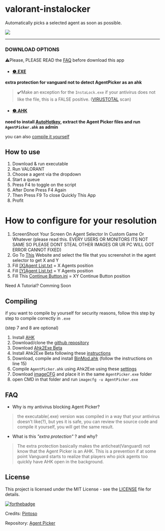 # valorant-instalocker
Automatically picks a selected agent as soon as possible.

![](https://i.imgur.com/0nYAqMg.png)

------------

### DOWNLOAD OPTIONS
⚠️Please, PLEASE READ the [FAQ](#faq) before download this app

- #### [❶.EXE](https://github.com/pintoso/Agent-Picker/releases/latest/download/AgentPicker.exe)
**extra protection for vanguard not to detect AgentPicker as an ahk**
>✔️Make an exception for the `InstaLock.exe` if your antivirus does not like the file, this is a FALSE positive. 
([VIRUSTOTAL](https://www.virustotal.com/gui/file/b16bab869527ccafd8c885928012ffbef102175358ce744e751495029da1ce34/detection) scan)


- #### [❷.AHK](https://github.com/pintoso/Agent-Picker/archive/refs/heads/master.zip)
**need to install [AutoHotkey](https://www.autohotkey.com/download/ahk-v2.exe), extract the Agent Picker files and run `AgentPicker.ahk` as admin**

you can also [compile it yourself](#compiling)

## How to use
1. Download & run executable
2. Run VALORANT
3. Choose a agent via the dropdown
4. Start a queue
5. Press F4 to toggle on the script
6. After Done Press F4 Again
7. Then Press F9 To close Quickly This App
8. Profit

# How to configure for your resolution

1. ScreenShoot Your Screen On Agent Selector In Custom Game Or Whatever (please read this. EVERY USERS OR MONITORS ITS NOT SAME SO PLEASE DONT STEAL OTHER IMAGES OR UR PC WILL GOT ERROR CANNOT FIXED)
2. Go To [This](http://image-coordinates.mj1532.us.to/) Website and select the file that you screenshot in the agent selector to get X and Y
3. Fill [[X]Agent List.txt]([X]Agent%20List.txt) = X Agents position
4. Fill [[Y]Agent List.txt]([Y]Agent%20List.txt) = Y Agents position
5. Fill This [Continue Button.ini](Continue%20Button.ini) = XY Continue Button position

Need A Tutorial?
Comming Soon

## Compiling
if you want to compile by yourself for security reasons, follow this step by step to compile correctly in `.exe`

(step 7 and 8 are optional)

1. Install [AHK](https://www.autohotkey.com/download/)
2. Download/clone the [github repository](https://github.com/pintoso/Agent-Picker)
3. Download [Ahk2Exe Beta](https://github.com/AutoHotkey/Ahk2Exe/releases/tag/Ahk2Exe_v1.1.34.00_Beta_1)
4. Install Ahk2Exe Beta following these [instructions](https://www.autohotkey.com/boards/viewtopic.php?f=6&t=65095)
5. Download, compile and install [BinMod.ahk](https://github.com/AutoHotkey/Ahk2Exe/blob/master/BinMod.ahk) (follow the instructions on line 15)
6. Compile `AgentPicker.ahk` using Ahk2Exe using these [settings](https://i.imgur.com/Od8XPH7.png)
7. Download [imageCFG](https://robpol86.com/imagecfg.html) and place it in the same `AgentPicker.exe` folder
8. open CMD in that folder and run `imagecfg -u AgentPicker.exe`

## FAQ
- Why is my antivirus blocking Agent Picker?
> the executable(.exe) version was compiled in a way that your antivirus doesn't like(?), but yes it is safe, you can review the source code and compile it yourself, you will get the same result.

- What is this *"extra protection"* ? and why?
> The extra protection basically makes the anticheat(Vanguard) not know that the Agent Picker is an AHK.
This is a prevention if at some point Vanguard starts to realize that players who pick agents too quickly have AHK open in the background.

## License
This project is licensed under the MIT License - see the [LICENSE](LICENSE) file for details.

[![forthebadge](https://670fa656-01df-442c-9c0a-94011a63f1bf.id.repl.co/svg/build-for-valorant.svg)](https://playvalorant.com/)

Credits: [Pintoso](https://github.com/pintoso)

Repository: [Agent Picker](https://github.com/pintoso/Agent-Picker)
